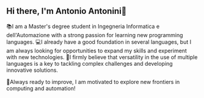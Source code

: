 ## Hi there, I'm Antonio Antonini👋

📚I am a Master's degree student in Ingegneria Informatica e dell'Automazione with a strong passion for learning new programming languages. 
💻I already have a good foundation in several languages, but I am always looking for opportunities to expand my skills and experiment with new technologies.
🌱I firmly believe that versatility in the use of multiple languages is a key to tackling complex challenges and developing innovative solutions.

🎯Always ready to improve, I am motivated to explore new frontiers in computing and automation!


<!--
**tava99/tava99** is a ✨ _special_ ✨ repository because its `README.md` (this file) appears on your GitHub profile.

Here are some ideas to get you started:

- 🔭 I’m currently working on ...
- 🌱 I’m currently learning ...
- 👯 I’m looking to collaborate on ...
- 🤔 I’m looking for help with ...
- 💬 Ask me about ...
- 📫 How to reach me: ...
- 😄 Pronouns: ...
- ⚡ Fun fact: ...
-->

